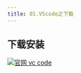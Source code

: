 ```yaml
---
title: 01.VScode之下载
---
```


## 下载安装

[![](https://img.shields.io/badge/官网-vc_code-red.svg "官网 vc code")](https://code.visualstudio.com/)